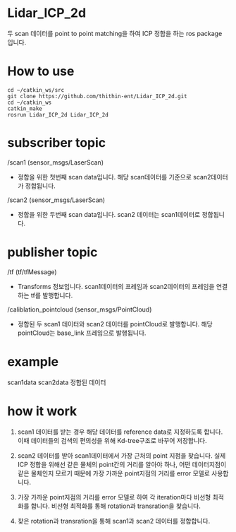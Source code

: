 # Lidar_ICP_2d

두 scan 데이터를 point to point matching을 하여 ICP 정합을 하는 ros package 입니다.

# How to use

    cd ~/catkin_ws/src
    git clone https://github.com/thithin-ent/Lidar_ICP_2d.git
    cd ~/catkin_ws
    catkin_make
    rosrun Lidar_ICP_2d Lidar_ICP_2d


# subscriber topic

/scan1 (sensor_msgs/LaserScan)
  - 정합을 위한 첫번째 scan data입니다. 해당 scan데이터를 기준으로 scan2데이터가 정합됩니다.

/scan2 (sensor_msgs/LaserScan)
  - 정합을 위한 두번째 scan data입니다. scan2 데이터는 scan1데이터로 정합됩니다.

# publisher topic

/tf (tf/tfMessage)
  - Transforms 정보입니다. scan1데이터의 프레임과 scan2데이터의 프레임을 연결하는 tf를 발행합니다.

/caliblation_pointcloud (sensor_msgs/PointCloud)
  - 정합된 두 scan1 데이터와 scan2 데이터를 pointCloud로 발행합니다. 해당 pointCloud는 base_link 프레임으로 발행됩니다.

# example

 scan1data
 scan2data
 정합된 데이터

# how it work

1. scan1 데이터를 받는 경우 해당 데이터를 reference data로 지정하도록 합니다. 이때 데이터들의 검색의 편의성을 위해 Kd-tree구조로 바꾸어 저장합니다.

2. scan2 데이터를 받아 scan1데이터에서 가장 근처의 point 지점을 찾습니다. 실제 ICP 정합을 위해선 같은 물체의 point간의 거리를 알아야 하나, 어떤 데이터지점이 같은 물체인지 모르기 때문에 가장 가까운 point지점의 거리를 error 모델로 사용합니다.

3. 가장 가까운 point지점의 거리를 error 모델로 하여 각 iteration마다 비선형 최적화를 합니다. 비선형 최적화를 통해 rotation과 transration을 찾습니다.

4. 찾은 rotation과 transration을 통해 scan1과 scan2 데이터를 정합합니다.

